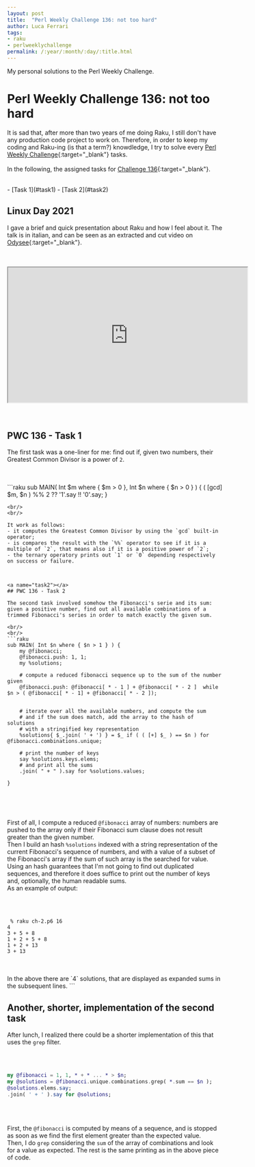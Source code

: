 ```yaml
---
layout: post
title:  "Perl Weekly Challenge 136: not too hard"
author: Luca Ferrari
tags:
- raku
- perlweeklychallenge
permalink: /:year/:month/:day/:title.html
---
```

My personal solutions to the Perl Weekly Challenge.

# Perl Weekly Challenge 136: not too hard

It is sad that, after more than two years of me doing Raku, I still don't have any production code project to work on.
Therefore, in order to keep my coding and Raku-ing (is that a term?) knowdledge, I try to solve every  [Perl Weekly Challenge](https://perlweeklychallenge.org/){:target="_blank"} tasks.
<br/>
<br/>
In the following, the assigned tasks for [Challenge 136](https://perlweeklychallenge.org/blog/perl-weekly-challenge-136/){:target="_blank"}.

<br/>
- [Task 1](#task1)
- [Task 2](#task2)



## Linux Day 2021

I gave a brief and quick presentation about Raku and how I feel about it. The talk is in italian, and can be seen as an extracted and cut video on [Odysee](https://odysee.com/@fluca1978:d/2021_LINUXDAY_RAKU:7){:target="_blank"}.


<br/>
<br/>
<center>
<iframe id="lbry-iframe" width="560" height="315" src="https://odysee.com/$/embed/2021_LINUXDAY_RAKU/71d1f405dc6bea384c040da06c0285c17229f6de?r=H6VMSo61DL7wbefVnV8hMQRoNY7ANu89" allowfullscreen></iframe>
</center>
<br/>
<br/>






<a name="task1"></a>
## PWC 136 - Task 1

The first task was a one-liner for me: find out if, given two numbers, their Greatest Common Divisor is a power of `2`.

<br/>
<br/>
```raku
sub MAIN( Int $m where { $m > 0 }, Int $n where { $n > 0 } ) {
    ( [gcd] $m, $n ) %% 2 ?? '1'.say !! '0'.say;
}

```
<br/>
<br/>

It work as follows:
- it computes the Greatest Common Divisor by using the `gcd` built-in operator;
- is compares the result with the `%%` operator to see if it is a multiple of `2`, that means also if it is a positive power of `2`;
- the ternary operatory prints out `1` or `0` depending respectively on success or failure.



<a name="task2"></a>
## PWC 136 - Task 2

The second task involved somehow the Fibonacci's serie and its sum: given a positive number, find out all available combinations of a trimmed Fibonacci's series in order to match exactly the given sum.

<br/>
<br/>
```raku
sub MAIN( Int $n where { $n > 1 } ) {
    my @fibonacci;
    @fibonacci.push: 1, 1;
    my %solutions;

    # compute a reduced fibonacci sequence up to the sum of the number given
    @fibonacci.push: @fibonacci[ * - 1 ] + @fibonacci[ * - 2 ]  while $n > ( @fibonacci[ * - 1] + @fibonacci[ * - 2 ]);


    # iterate over all the available numbers, and compute the sum
    # and if the sum does match, add the array to the hash of solutions
    # with a stringified key representation
    %solutions{ $_.join( ' + ') } = $_ if ( ( [+] $_ ) == $n ) for @fibonacci.combinations.unique;

    # print the number of keys
    say %solutions.keys.elems;
    # and print all the sums
    .join( " + " ).say for %solutions.values;

}


```
<br/>
<br/>

First of all, I compute a reduced `@fibonacci` array of numbers: numbers are pushed to the array only if their Fibonacci sum clause does not result greater than the given number.
<br/>
Then I build an hash `%solutions` indexed with a string representation of the current Fibonacci's sequence of numbers, and with a value of a subset of the Fibonacci's array if the sum of such array is the searched for value.
<br/>
Using an hash guarantees that I'm not going to find out duplicated sequences, and therefore it does suffice to print out the number of keys and, optionally, the human readable sums.
<br/>
As an example of output:

<br/>
<br/>

```shell
 % raku ch-2.p6 16
4
3 + 5 + 8
1 + 2 + 5 + 8
1 + 2 + 13
3 + 13

```
<br/>
<br/>
In the above there are `4` solutions, that are displayed as expanded sums in the subsequent lines.
```


## Another, shorter, implementation of the second task

After lunch, I realized there could be a shorter implementation of this that uses the `grep` filter.

<br/>
<br/>

``` raku
my @fibonacci = 1, 1, * + * ... * > $n;
my @solutions = @fibonacci.unique.combinations.grep( *.sum == $n );
@solutions.elems.say;
.join( ' + ' ).say for @solutions;
```
<br/>
<br/>

First, the `@fibonacci` is computed by means of a sequence, and is stopped as soon as we find the first element greater than the expected value.
<br/>
Then, I do `grep` considering the `sum` of the array of combinations and look for a value as expected. The rest is the same printing as in the above piece of code.
